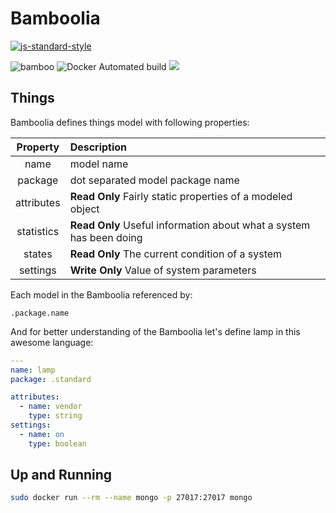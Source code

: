 # Bamboolia

[![js-standard-style](https://cdn.rawgit.com/feross/standard/master/badge.svg)](http://standardjs.com)

![bamboo](https://img.shields.io/badge/bambil-bamboo-orange.svg?style=flat-square)
![Docker Automated build](https://img.shields.io/docker/automated/ibamboo/bamboolia.svg?style=flat-square)
[![](https://images.microbadger.com/badges/image/ibamboo/bamboolia.svg)](https://microbadger.com/images/ibamboo/bamboolia "Get your own image badge on microbadger.com")

## Things
Bamboolia defines things model with following properties:

| Property      | Description                      |
|:-------------:|:-------------------------------- |
| name          | model name                       |
| package       | dot separated model package name |
| attributes    | **Read Only** Fairly static properties of a modeled object |
| statistics    | **Read Only** Useful information about what a system has been doing |
| states        | **Read Only** The current condition of a system |
| settings      | **Write Only** Value of system parameters |

Each model in the Bamboolia referenced by:

```
.package.name
```

And for better understanding of the Bamboolia let's define lamp in this awesome language:

```yaml
---
name: lamp
package: .standard

attributes:
  - name: vendor
    type: string
settings:
  - name: on
    type: boolean
```

## Up and Running

```sh
sudo docker run --rm --name mongo -p 27017:27017 mongo
```
